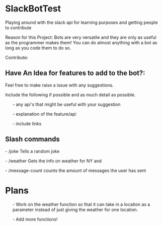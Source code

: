 # SlackBotTest
Playing around with the slack api for learning purposes and getting people to contribute

Reason for this Project:
  Bots are very versatile and they are only as useful as the programmer makes them! You can do almost anything with a bot as long as you code them to do so.
  
Contribute:
<h2> Have An Idea for features to add to the bot?: </h2>
<p> 
Feel free to make raise a issue with any suggestions.
</p>
<p>
  Include the following if possible and as much detail as possible.
</p>
<ol>- any api's that might be useful with your suggestion </ol>
<ol>- explanation of the feature/api</ol>
<ol>- include links </ol>

<h2>Slash commands</h2>
<p>
- /joke
Tells a random joke
</p>
<p>
- /weather
Gets the info on weather for NY and 
</p>
<p>
- /message-count
counts the amount of messages the user has sent 
</p>
<h1> Plans </h1>
<ol> - Work on the weather function so that it can take in a location as a parameter instead of just giving the weather for one location. </ol>
<ol> - Add more functions! </ol>
